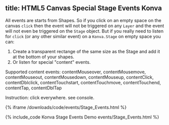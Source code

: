 title: HTML5 Canvas Special Stage Events Konva
---

All events are starts from Shapes. So if you click on an empty space on the canvas `click` then the event will not be triggered on any `Layer` and the event will not even be triggered on the `Stage` object. But if you really need to listen for `click` (or any other similar event) on a `Konva.Stage` on empty space you can:
1. Create a transparent rectange of the same size as the Stage and add it at the bottom of your shapes.
2. Or listen for special "content" events.

Supported content events:
contentMouseover, contentMousemove, contentMouseout, contentMousedown, contentMouseup, contentClick, contentDblclick, contentTouchstart, contentTouchmove, contentTouchend, contentTap, contentDblTap

Instruction: click everywhere. see console.

{% iframe /downloads/code/events/Stage_Events.html %}

{% include_code Konva Stage Events Demo events/Stage_Events.html %}
